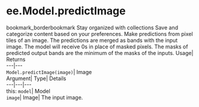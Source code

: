 
#  ee.Model.predictImage 
bookmark_borderbookmark Stay organized with collections  Save and categorize content based on your preferences.
Make predictions from pixel tiles of an image. The predictions are merged as bands with the input image. 
The model will receive 0s in place of masked pixels. The masks of predicted output bands are the minimum of the masks of the inputs.
Usage| Returns  
---|---  
`Model.predictImage(image)`| Image  
Argument| Type| Details  
---|---|---  
this: `model`| Model  
`image`| Image| The input image.  

